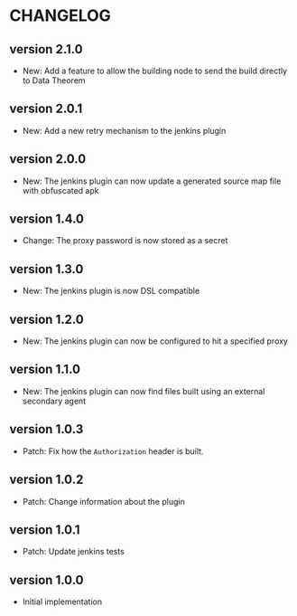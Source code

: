 CHANGELOG
=========

version 2.1.0
-------------
* New: Add a feature to allow the building node to send the build directly to Data Theorem

version 2.0.1
-------------
* New: Add a new retry mechanism to the jenkins plugin

version 2.0.0
-------------
* New: The jenkins plugin can now update a generated source map file with obfuscated apk

version 1.4.0
-------------
* Change: The proxy password is now stored as a secret

version 1.3.0
-------------
* New: The jenkins plugin is now DSL compatible

version 1.2.0
-------------
* New: The jenkins plugin can now be configured to hit a specified proxy

version 1.1.0
-------------
* New: The jenkins plugin can now find files built using an external secondary agent

version 1.0.3
-------------
* Patch: Fix how the `Authorization` header is built.

version 1.0.2
-------------
* Patch: Change information about the plugin

version 1.0.1
-------------
* Patch: Update jenkins tests

version 1.0.0
-------------
* Initial implementation

